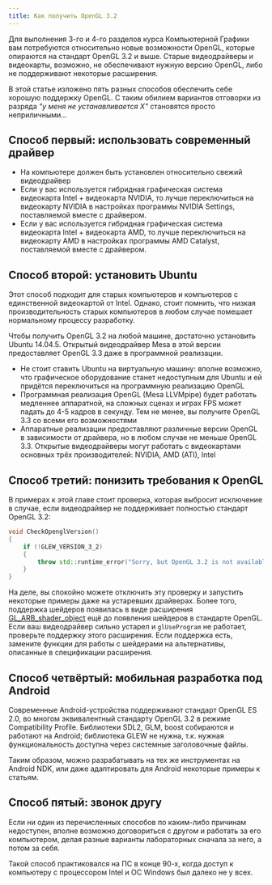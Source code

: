 ```yaml
---
title: Как получить OpenGL 3.2
---
```


Для выполнения 3-го и 4-го разделов курса Компьютерной Графики вам потребуются относительно новые возможности OpenGL, которые опираются на стандарт OpenGL 3.2 и выше. Старые видеодрайверы и видеокарты, возможно, не обеспечивают нужную версию OpenGL, либо не поддерживают некоторые расширения.

В этой статье изложено пять разных способов обеспечить себе хорошую поддержку OpenGL. С таким обилием вариантов отговорки из разряда *"у меня не устанавливается X"* становятся просто неприличными...

## Способ первый: использовать современный драйвер

- На компьютере должен быть установлен относительно свежий видеодрайвер
- Если у вас используется гибридная графическая система видеокарта Intel + видеокарта NVIDIA, то лучше переключиться на видеокарту NVIDIA в настройках программы NVIDIA Settings, поставляемой вместе с драйвером.
- Если у вас используется гибридная графическая система видеокарта Intel + видеокарта AMD, то лучше переключиться на видеокарту AMD в настройках программы AMD Catalyst, поставляемой вместе с драйвером.

## Способ второй: установить Ubuntu

Этот способ подходит для старых компьютеров и компьютеров с единственной видеокартой от Intel. Однако, стоит помнить, что низкая производительность старых компьютеров в любом случае помешает нормальному процессу разработку.

Чтобы получить OpenGL 3.2 на любой машине, достаточно установить Ubuntu 14.04.5. Открытый видеодрайвер Mesa в этой версии предоставляет OpenGL 3.3 даже в программной реализации.

- Не стоит ставить Ubuntu на виртуальную машину: вполне возможно, что графическое оборудование станет недоступным для Ubuntu и ей придётся переключиться на программную реализацию OpenGL
- Программная реализация OpenGL (Mesa LLVMpipe) будет работать медленнее аппаратной, на сложных сценах и играх FPS может падать до 4-5 кадров в секунду. Тем не менее, вы получите OpenGL 3.3 со всеми его возможностями
- Аппаратные реализации предоставляют различные версии OpenGL в зависимости от драйвера, но в любом случае не меньше OpenGL 3.3. Открытые видеодрайверы могут работать с видеокартами основных трёх производителей: NVIDIA, AMD (ATI), Intel

## Способ третий: понизить требования к OpenGL

В примерах к этой главе стоит проверка, которая выбросит исключение в случае, если видеодрайвер не поддерживает полностью стандарт OpenGL 3.2:

```cpp
void CheckOpenglVersion()
{
    if (!GLEW_VERSION_3_2)
    {
        throw std::runtime_error("Sorry, but OpenGL 3.2 is not available");
    }
}
```

На деле, вы спокойно можете отключить эту проверку и запустить некоторые примеры даже на устаревших драйверах. Более того, поддержка шейдеров появилась в виде расширения [GL_ARB_shader_object](https://www.opengl.org/registry/specs/ARB/shader_objects.txt) ещё до появления шейдеров в стандарте OpenGL. Если ваш видеодрайвер сильно устарел и `glUseProgram` не работает, проверьте поддержку этого расширения. Если поддержка есть, замените функции для работы с шейдерами на альтернативы, описанные в спецификации расширения.

## Способ четвёртый: мобильная разработка под Android

Современные Android-устройства поддерживают стандарт OpenGL ES 2.0, во многом эквивалентный стандарту OpenGL 3.2 в режиме Compatibility Profile. Библиотеки SDL2, GLM, boost собираются и работают на Android; библиотека GLEW не нужна, т.к. нужная функциональность доступна через системные заголовочные файлы.

Таким образом, можно разрабатывать на тех же инструментах на Android NDK, или даже адаптировать для Android некоторые примеры к статьям.

## Способ пятый: звонок другу

Если ни один из перечисленных способов по каким-либо причинам недоступен, вполне возможно договориться с другом и работать за его компьютером, делая разные варианты лабораторных сначала за него, а потом за себя.

Такой способ практиковался на ПС в конце 90-х, когда доступ к компьютеру с процессором Intel и ОС Windows был далеко не у всех.
